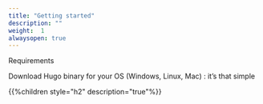 ```yaml
---
title: "Getting started"
description: ""
weight:  1 
alwaysopen: true 
---
```



Requirements

Download Hugo binary for your OS (Windows, Linux, Mac) : it’s that simple

{{%children style="h2" description="true"%}}
